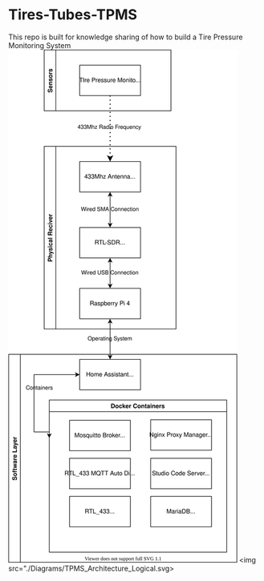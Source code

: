 # Tires-Tubes-TPMS
This repo is built for knowledge sharing of how to build a Tire Pressure Monitoring System
![Logical View](./Diagrams/TPMS_Architecture_Logical.svg)
<img src="./Diagrams/TPMS_Architecture_Logical.svg>